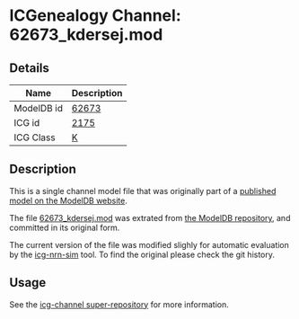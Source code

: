 # ICGenealogy Channel: 62673\_kdersej.mod

## Details

Name | Description
---- | -----------
ModelDB id | [62673](http://senselab.med.yale.edu/ModelDB/ShowModel.cshtml?model=62673)
ICG id | [2175](http://icg.neurotheory.ox.ac.uk/channels/1/2175)
ICG Class | [K](http://icg.neurotheory.ox.ac.uk/channels/1)

## Description

This is a single channel model file that was originally part of a [published model on the ModelDB website](http://senselab.med.yale.edu/mModelDB/ShowModel.cshtml?model=62673).


The file [62673\_kdersej.mod](62673_kdersej.mod) was extrated from [the ModelDB repository](http://senselab.med.yale.edu/ModelDB/ShowModel.cshtml?model=62673), and committed in its original form.

The current version of the file was modified slighly for automatic evaluation by the [icg-nrn-sim](https://github.com/icgenealogy/icg-nrn-sim) tool. To find the original please check the git history.


## Usage

See the [icg-channel super-repository](https://github.com/icgenealogy/icg-channels) for more information.